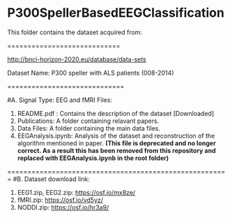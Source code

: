 # P300SpellerBasedEEGClassification


This folder contains the dataset acquired from:

============================


http://bnci-horizon-2020.eu/database/data-sets


Dataset Name: P300 speller with ALS patients (008-2014)


=============================

#A. Signal Type: EEG and fMRI
Files:

1. README.pdf : Contains the description of the dataset [Downloaded]
2. Publications: A folder containing relavant papers.
3. Data Files: A folder containing the main data files.
4. EEGAnalysis.ipynb: Analysis of the dataset and reconstruction of the algorithm mentioned in paper. **(This file is deprecated and no longer correct. As a result this has been removed from this repository and replaced with EEGAnalysis.ipynb in the root folder)**



=======================================================
#B. Dataset download link:
1. EEG1.zip, EEG2.zip: https://osf.io/mx8ze/
2. fMRI.zip: https://osf.io/vd5yz/
3. NODDI.zip: https://osf.io/hr3a9/
 
